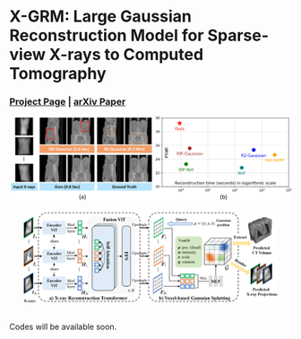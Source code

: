 # X-GRM: Large Gaussian Reconstruction Model for Sparse-view X-rays to Computed Tomography

### [Project Page](https://cuhk-aim-group.github.io/X-GRM/) | [arXiv Paper]()


![introduction](assets/introduction.png)


<div align="center">
  <img src="assets/framework.png" alt="framework" width="90%" />
</div> <br>


Codes will be available soon.
